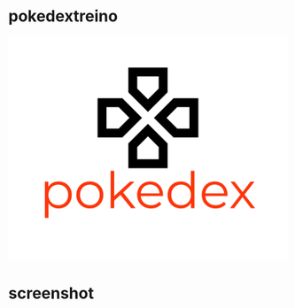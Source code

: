 # pokedextreino
![logo](https://github.com/willbreak/pokedextreino/blob/main/pokedex-logo.png)

# screenshot
